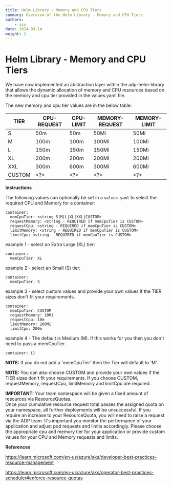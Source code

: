 ```yaml
---
title: Helm Library - Memory and CPU Tiers
summary: Overview of the Helm Library - Memory and CPU Tiers
authors:
    - xxx
date: 2024-03-14
weight: 1
---
```


# Helm Library - Memory and CPU Tiers

We have now implemented an abstraction layer within the adp-helm-library that allows the dynamic allocation of memory and CPU resources based on the memory and cpu tier provided in the values.yaml file.

The new memory and cpu tier values are in the below table:

| TIER   | CPU-REQUEST | CPU-LIMIT | MEMORY-REQUEST | MEMORY-LIMIT |
| ------ | ----------- | --------- | -------------- | ------------ |
| S      | 50m         | 50m       | 50Mi           | 50Mi         |
| M      | 100m        | 100m      | 100Mi          | 100Mi        |
| L      | 150m        | 150m      | 150Mi          | 150Mi        |
| XL     | 200m        | 200m      | 200Mi          | 200Mi        |
| XXL    | 300m        | 600m      | 300Mi          | 600Mi        |
| CUSTOM | <?>         | <?>       | <?>            | <?>          |

**Instructions**

The following values can optionally be set in a `values.yaml` to select the required CPU and Memory for a container:

```
container:
  memCpuTier: <string S|M|L|XL|XXL|CUSTOM>
  requestMemory: <string - REQUIRED if memCpuTier is CUSTOM>
  requestCpu: <string - REQUIRED if memCpuTier is CUSTOM>
  limitMemory: <string - REQUIRED if memCpuTier is CUSTOM>
  limitCpu: <string - REQUIRED if memCpuTier is CUSTOM>
```

example 1 - select an Extra Large (XL) tier:
```
container:
  memCpuTier: XL
```

example 2 - select an Small (S) tier:
```
container:
  memCpuTier: S
```

example 3 - select custom values and provide your own values if the TIER sizes don't fit your requirements.

```
container:
  memCpuTier: CUSTOM
  requestMemory: 10Mi
  requestCpu: 10m
  limitMemory: 200Mi
  limitCpu: 200m
```

example 4 - The default is Medium (M).  If this works for you then you don't need to pass a memCpuTier.

```
container: {}
```

**NOTE:** 
If you do not add a 'memCpuTier' then the Tier will default to 'M'

**NOTE:** 
You can also choose CUSTOM and provide your own values if the TIER sizes don't fit your requirements.
If you choose CUSTOM, requestMemory, requestCpu, limitMemory and limitCpu are required.

**IMPORTANT:** 
Your team namespace will be given a fixed amount of resources via ResourceQuotas.  
Once your cumulative resource request total passes the assigned quota on your namespace, all further deployments will be unsuccessful.  If you require an increase to your ResourceQuota, you will need to raise a request via the ADP team.  It's important you monitor the performance of your application and adjust pod requests and limits accordingly.  Please choose the appropriate cpu and memory tier for your application or provide custom values for your CPU and Memory requests and limits.

**References**

https://learn.microsoft.com/en-us/azure/aks/developer-best-practices-resource-management

https://learn.microsoft.com/en-us/azure/aks/operator-best-practices-scheduler#enforce-resource-quotas